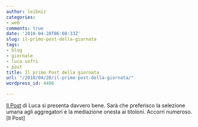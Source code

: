 ```yaml
---
author: leibniz
categories:
- web
comments: true
date: '2010-04-20T06:08:33Z'
slug: il-primo-post-della-giornata
tags:
- blog
- giornale
- luca sofri
- post
title: Il primo Post della giornata
url: "/2010/04/20/il-primo-post-della-giornata/"
wordpress_id: 4406

---
```

[Il Post](https://www.ilpost.it) di Luca si presenta davvero bene. Sarà che preferisco la selezione umana agli aggregatori e la mediazione onesta ai titoloni. Accorri numeroso. [Il Post]
